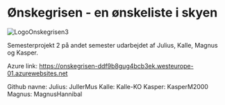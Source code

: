# Ønskegrisen - en ønskeliste i skyen
![LogoOnskegrisen3](https://github.com/user-attachments/assets/e20cf639-8a05-4b40-beae-1c6d79cdbc43)

Semesterprojekt 2 på andet semester udarbejdet af Julius, Kalle, Magnus og Kasper.

Azure link:
https://onskegrisen-ddf9b8gug4bcb3ek.westeurope-01.azurewebsites.net

Github navne:
Julius: JullerMus
Kalle: Kalle-KO
Kasper: KasperM2000
Magnus: MagnusHannibal
